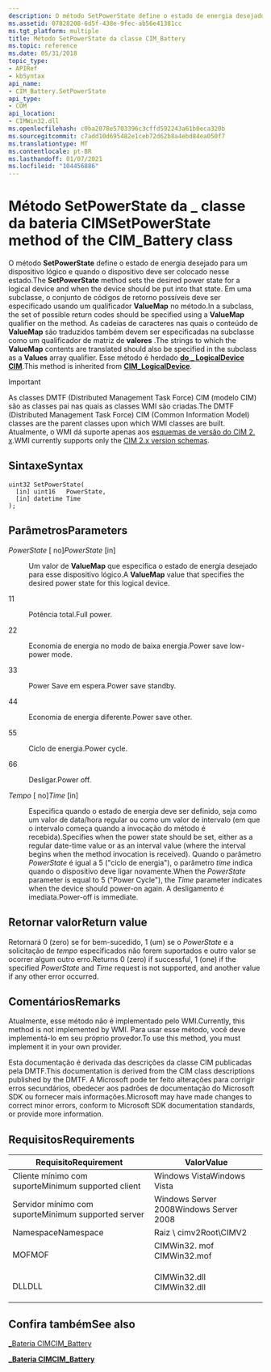 ```yaml
---
description: O método SetPowerState define o estado de energia desejado para um dispositivo lógico e quando o dispositivo deve ser colocado nesse estado.
ms.assetid: 07828208-6d5f-438e-9fec-ab56e41381cc
ms.tgt_platform: multiple
title: Método SetPowerState da classe CIM_Battery
ms.topic: reference
ms.date: 05/31/2018
topic_type:
- APIRef
- kbSyntax
api_name:
- CIM_Battery.SetPowerState
api_type:
- COM
api_location:
- CIMWin32.dll
ms.openlocfilehash: c0ba2078e5703396c3cffd592243a61b0eca320b
ms.sourcegitcommit: c7add10d695482e1ceb72d62b8a4ebd84ea050f7
ms.translationtype: MT
ms.contentlocale: pt-BR
ms.lasthandoff: 01/07/2021
ms.locfileid: "104456886"
---
```

# <a name="setpowerstate-method-of-the-cim_battery-class"></a><span data-ttu-id="4f65c-103">Método SetPowerState da \_ classe da bateria CIM</span><span class="sxs-lookup"><span data-stu-id="4f65c-103">SetPowerState method of the CIM\_Battery class</span></span>

<span data-ttu-id="4f65c-104">O método **SetPowerState** define o estado de energia desejado para um dispositivo lógico e quando o dispositivo deve ser colocado nesse estado.</span><span class="sxs-lookup"><span data-stu-id="4f65c-104">The **SetPowerState** method sets the desired power state for a logical device and when the device should be put into that state.</span></span> <span data-ttu-id="4f65c-105">Em uma subclasse, o conjunto de códigos de retorno possíveis deve ser especificado usando um qualificador **ValueMap** no método.</span><span class="sxs-lookup"><span data-stu-id="4f65c-105">In a subclass, the set of possible return codes should be specified using a **ValueMap** qualifier on the method.</span></span> <span data-ttu-id="4f65c-106">As cadeias de caracteres nas quais o conteúdo de **ValueMap** são traduzidos também devem ser especificadas na subclasse como um qualificador de matriz de **valores** .</span><span class="sxs-lookup"><span data-stu-id="4f65c-106">The strings to which the **ValueMap** contents are translated should also be specified in the subclass as a **Values** array qualifier.</span></span> <span data-ttu-id="4f65c-107">Esse método é herdado [**do \_ LogicalDevice CIM**](cim-logicaldevice.md).</span><span class="sxs-lookup"><span data-stu-id="4f65c-107">This method is inherited from [**CIM\_LogicalDevice**](cim-logicaldevice.md).</span></span>

> [!IMPORTANT]
> <span data-ttu-id="4f65c-108">As classes DMTF (Distributed Management Task Force) CIM (modelo CIM) são as classes pai nas quais as classes WMI são criadas.</span><span class="sxs-lookup"><span data-stu-id="4f65c-108">The DMTF (Distributed Management Task Force) CIM (Common Information Model) classes are the parent classes upon which WMI classes are built.</span></span> <span data-ttu-id="4f65c-109">Atualmente, o WMI dá suporte apenas aos [esquemas de versão do CIM 2. x](https://dmtf.org/standards/cim/schemas).</span><span class="sxs-lookup"><span data-stu-id="4f65c-109">WMI currently supports only the [CIM 2.x version schemas](https://dmtf.org/standards/cim/schemas).</span></span>

 

## <a name="syntax"></a><span data-ttu-id="4f65c-110">Sintaxe</span><span class="sxs-lookup"><span data-stu-id="4f65c-110">Syntax</span></span>


```mof
uint32 SetPowerState(
  [in] uint16   PowerState,
  [in] datetime Time
);
```



## <a name="parameters"></a><span data-ttu-id="4f65c-111">Parâmetros</span><span class="sxs-lookup"><span data-stu-id="4f65c-111">Parameters</span></span>

<dl> <dt>

<span data-ttu-id="4f65c-112">*PowerState* \[ no\]</span><span class="sxs-lookup"><span data-stu-id="4f65c-112">*PowerState* \[in\]</span></span>
</dt> <dd>

<span data-ttu-id="4f65c-113">Um valor de **ValueMap** que especifica o estado de energia desejado para esse dispositivo lógico.</span><span class="sxs-lookup"><span data-stu-id="4f65c-113">A **ValueMap** value that specifies the desired power state for this logical device.</span></span>

<dt>

<span data-ttu-id="4f65c-114">1</span><span class="sxs-lookup"><span data-stu-id="4f65c-114">1</span></span>
</dt> <dd>

<span data-ttu-id="4f65c-115">Potência total.</span><span class="sxs-lookup"><span data-stu-id="4f65c-115">Full power.</span></span>

</dd> <dt>

<span data-ttu-id="4f65c-116">2</span><span class="sxs-lookup"><span data-stu-id="4f65c-116">2</span></span>
</dt> <dd>

<span data-ttu-id="4f65c-117">Economia de energia no modo de baixa energia.</span><span class="sxs-lookup"><span data-stu-id="4f65c-117">Power save   low-power mode.</span></span>

</dd> <dt>

<span data-ttu-id="4f65c-118">3</span><span class="sxs-lookup"><span data-stu-id="4f65c-118">3</span></span>
</dt> <dd>

<span data-ttu-id="4f65c-119">Power Save em espera.</span><span class="sxs-lookup"><span data-stu-id="4f65c-119">Power save   standby.</span></span>

</dd> <dt>

<span data-ttu-id="4f65c-120">4</span><span class="sxs-lookup"><span data-stu-id="4f65c-120">4</span></span>
</dt> <dd>

<span data-ttu-id="4f65c-121">Economia de energia diferente.</span><span class="sxs-lookup"><span data-stu-id="4f65c-121">Power save   other.</span></span>

</dd> <dt>

<span data-ttu-id="4f65c-122">5</span><span class="sxs-lookup"><span data-stu-id="4f65c-122">5</span></span>
</dt> <dd>

<span data-ttu-id="4f65c-123">Ciclo de energia.</span><span class="sxs-lookup"><span data-stu-id="4f65c-123">Power cycle.</span></span>

</dd> <dt>

<span data-ttu-id="4f65c-124">6</span><span class="sxs-lookup"><span data-stu-id="4f65c-124">6</span></span>
</dt> <dd>

<span data-ttu-id="4f65c-125">Desligar.</span><span class="sxs-lookup"><span data-stu-id="4f65c-125">Power off.</span></span>

</dd> </dl> </dd> <dt>

<span data-ttu-id="4f65c-126">*Tempo* \[ no\]</span><span class="sxs-lookup"><span data-stu-id="4f65c-126">*Time* \[in\]</span></span>
</dt> <dd>

<span data-ttu-id="4f65c-127">Especifica quando o estado de energia deve ser definido, seja como um valor de data/hora regular ou como um valor de intervalo (em que o intervalo começa quando a invocação do método é recebida).</span><span class="sxs-lookup"><span data-stu-id="4f65c-127">Specifies when the power state should be set, either as a regular date-time value or as an interval value (where the interval begins when the method invocation is received).</span></span> <span data-ttu-id="4f65c-128">Quando o parâmetro *PowerState* é igual a 5 ("ciclo de energia"), o parâmetro *time* indica quando o dispositivo deve ligar novamente.</span><span class="sxs-lookup"><span data-stu-id="4f65c-128">When the *PowerState* parameter is equal to 5 ("Power Cycle"), the *Time* parameter indicates when the device should power-on again.</span></span> <span data-ttu-id="4f65c-129">A desligamento é imediata.</span><span class="sxs-lookup"><span data-stu-id="4f65c-129">Power-off is immediate.</span></span>

</dd> </dl>

## <a name="return-value"></a><span data-ttu-id="4f65c-130">Retornar valor</span><span class="sxs-lookup"><span data-stu-id="4f65c-130">Return value</span></span>

<span data-ttu-id="4f65c-131">Retornará 0 (zero) se for bem-sucedido, 1 (um) se o *PowerState* e a solicitação de *tempo* especificados não forem suportados e outro valor se ocorrer algum outro erro.</span><span class="sxs-lookup"><span data-stu-id="4f65c-131">Returns 0 (zero) if successful, 1 (one) if the specified *PowerState* and *Time* request is not supported, and another value if any other error occurred.</span></span>

## <a name="remarks"></a><span data-ttu-id="4f65c-132">Comentários</span><span class="sxs-lookup"><span data-stu-id="4f65c-132">Remarks</span></span>

<span data-ttu-id="4f65c-133">Atualmente, esse método não é implementado pelo WMI.</span><span class="sxs-lookup"><span data-stu-id="4f65c-133">Currently, this method is not implemented by WMI.</span></span> <span data-ttu-id="4f65c-134">Para usar esse método, você deve implementá-lo em seu próprio provedor.</span><span class="sxs-lookup"><span data-stu-id="4f65c-134">To use this method, you must implement it in your own provider.</span></span>

<span data-ttu-id="4f65c-135">Esta documentação é derivada das descrições da classe CIM publicadas pela DMTF.</span><span class="sxs-lookup"><span data-stu-id="4f65c-135">This documentation is derived from the CIM class descriptions published by the DMTF.</span></span> <span data-ttu-id="4f65c-136">A Microsoft pode ter feito alterações para corrigir erros secundários, obedecer aos padrões de documentação do Microsoft SDK ou fornecer mais informações.</span><span class="sxs-lookup"><span data-stu-id="4f65c-136">Microsoft may have made changes to correct minor errors, conform to Microsoft SDK documentation standards, or provide more information.</span></span>

## <a name="requirements"></a><span data-ttu-id="4f65c-137">Requisitos</span><span class="sxs-lookup"><span data-stu-id="4f65c-137">Requirements</span></span>



| <span data-ttu-id="4f65c-138">Requisito</span><span class="sxs-lookup"><span data-stu-id="4f65c-138">Requirement</span></span> | <span data-ttu-id="4f65c-139">Valor</span><span class="sxs-lookup"><span data-stu-id="4f65c-139">Value</span></span> |
|-------------------------------------|-----------------------------------------------------------------------------------------|
| <span data-ttu-id="4f65c-140">Cliente mínimo com suporte</span><span class="sxs-lookup"><span data-stu-id="4f65c-140">Minimum supported client</span></span><br/> | <span data-ttu-id="4f65c-141">Windows Vista</span><span class="sxs-lookup"><span data-stu-id="4f65c-141">Windows Vista</span></span><br/>                                                                |
| <span data-ttu-id="4f65c-142">Servidor mínimo com suporte</span><span class="sxs-lookup"><span data-stu-id="4f65c-142">Minimum supported server</span></span><br/> | <span data-ttu-id="4f65c-143">Windows Server 2008</span><span class="sxs-lookup"><span data-stu-id="4f65c-143">Windows Server 2008</span></span><br/>                                                          |
| <span data-ttu-id="4f65c-144">Namespace</span><span class="sxs-lookup"><span data-stu-id="4f65c-144">Namespace</span></span><br/>                | <span data-ttu-id="4f65c-145">Raiz \\ cimv2</span><span class="sxs-lookup"><span data-stu-id="4f65c-145">Root\\CIMV2</span></span><br/>                                                                  |
| <span data-ttu-id="4f65c-146">MOF</span><span class="sxs-lookup"><span data-stu-id="4f65c-146">MOF</span></span><br/>                      | <dl> <span data-ttu-id="4f65c-147"><dt>CIMWin32. mof</dt></span><span class="sxs-lookup"><span data-stu-id="4f65c-147"><dt>CIMWin32.mof</dt></span></span> </dl> |
| <span data-ttu-id="4f65c-148">DLL</span><span class="sxs-lookup"><span data-stu-id="4f65c-148">DLL</span></span><br/>                      | <dl> <span data-ttu-id="4f65c-149"><dt>CIMWin32.dll</dt></span><span class="sxs-lookup"><span data-stu-id="4f65c-149"><dt>CIMWin32.dll</dt></span></span> </dl> |



## <a name="see-also"></a><span data-ttu-id="4f65c-150">Confira também</span><span class="sxs-lookup"><span data-stu-id="4f65c-150">See also</span></span>

<dl> <dt>

[<span data-ttu-id="4f65c-151">\_Bateria CIM</span><span class="sxs-lookup"><span data-stu-id="4f65c-151">CIM\_Battery</span></span>](setpowerstate-method-in-class-cim-battery.md)
</dt> <dt>

[<span data-ttu-id="4f65c-152">**\_Bateria CIM**</span><span class="sxs-lookup"><span data-stu-id="4f65c-152">**CIM\_Battery**</span></span>](cim-battery.md)
</dt> </dl>

 

 




